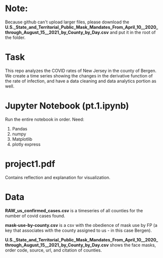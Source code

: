 # Note:
Because github can't upload larger files, please download the **U.S._State_and_Territorial_Public_Mask_Mandates_From_April_10__2020_through_August_15__2021_by_County_by_Day.csv** and put it in the root of the folder.


# Task
This repo analyzes the COVID rates of New Jersey in the county of Bergen. We create a time series showing the changes in the derivative function of the rate of infection, and have a data cleaning and data analytics portion as well. 

# Jupyter Notebook (pt.1.ipynb)
Run the entire notebook in order. 
Need:
1. Pandas
2. numpy
3. Matplotlib
4. plotly express

# project1.pdf
Contains reflection and explanation for visualization.

# Data
**RAW_us_confirmed_cases.csv** is a timeseries of all counties for the number of covid cases found.

**mask-use-by-county.csv** is a csv with the obedience of mask use by FP (a key that associates with the county assigned to us - in this case Bergen).

**U.S._State_and_Territorial_Public_Mask_Mandates_From_April_10__2020_through_August_15__2021_by_County_by_Day.csv** shows the face masks, order code, source, url, and citation of counties. 

